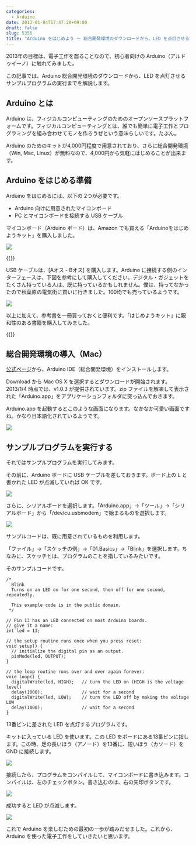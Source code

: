 ```yaml
---
categories:
  - Arduino
date: 2013-01-04T17:47:20+09:00
draft: false
slug: 5356
title: "Arduino をはじめよう 〜 総合開発環境のダウンロードから、LED を点灯させるサンプルプログラムの実行まで 〜"
---
```


2013年の目標は、電子工作を齧ることなので、初心者向けの Arduino（アルドゥイーノ）に触れてみました。

この記事では、Arduino 総合開発環境のダウンロードから、LED を点灯させるサンプルプログラムの実行までを解説します。

## Arduino とは

Arduino は、フィジカルコンピューティングのためのオープンソースプラットフォームです。フィジカルコンピューティングとは、誰でも簡単に電子工作とプログラミングを組み合わせてモノを作ろうぜという意味らしいです。たぶん。

Arduino のためのキットが4,000円程度で用意されており、さらに総合開発環境（Win, Mac, Linux）が無料なので、4,000円から気軽にはじめることが出来ます。

## Arduino をはじめる準備

Arduino をはじめるには、以下の 2つが必要です。

* Arduino 向けに用意されたマイコンボード
* PC とマイコンボードを接続する USB ケーブル

マイコンボード（Arduino ボード）は、Amazon でも買える「Arduinoをはじめようキット」を購入しました。

![](/images/2013/01/5356_1.jpg)

{{<amazon id="B0025Y6C5G" title="Arduinoをはじめようキット" src="https://images-na.ssl-images-amazon.com/images/I/510LjrBl68L._SL160_.jpg">}}

USB ケーブルは、[Aオス - Bオス] を購入します。Arduino に接続する側のインターフェースは、下図を参考にして購入してください。デジタル・ガジェットをたくさん持っている人は、既に持っているかもしれません。僕は、持ってなかったので秋葉原の電気街に買いに行きました。100均でも売っているようです。

![](/images/2013/01/5356_2.jpg)

以上に加えて、参考書を一冊買っておくと便利です。「はじめようキット」に親和性のある書籍を購入してみました。

{{<amazon id="487311537X" title="Arduinoをはじめよう 第2版 (Make:PROJECTS)" src="https://images-na.ssl-images-amazon.com/images/I/51zFePM-naL._SL160_.jpg">}}

## 総合開発環境の導入（Mac）

[公式ページ](http://arduino.cc/en/Main/Software)から、Arduino IDE（総合開発環境）をインストールします。

Download から Mac OS X を選択するとダウンロードが開始されます。2013/1/4 時点では、v1.0.3 が提供されています。zip ファイルを解凍して表示された「Arduino.app」をアプリケーションフォルダに突っ込んでおきます。

Arduino.app を起動するとこのような画面になります。なかなか可愛い画面ですね。かなり日本語化されているようです。

![](/images/2013/01/5356_3.png)

## サンプルプログラムを実行する

それではサンプルプログラムを実行してみます。

その前に、Arduino ボードに USB ケーブルを差しておきます。ボード上の L と書かれた LED が点滅していれば OK です。

![](/images/2013/01/5356_4.jpg)

さらに、シリアルボードを選択します。「Arduino.app」→「ツール」→「シリアルボード」から「/dev/cu.usbmodem」で始まるものを選択します。

![](/images/2013/01/5356_5.png)

サンプルコードは、既に用意されているものを利用します。

「ファイル」→「スケッチの例」→「01.Basics」→「Blink」を選択します。ちなみに、スケッチとは、プログラムのことを指しているみたいです。

そのサンプルコードです。

```
/*
  Blink
  Turns on an LED on for one second, then off for one second, repeatedly.
 
  This example code is in the public domain.
 */
 
// Pin 13 has an LED connected on most Arduino boards.
// give it a name:
int led = 13;

// the setup routine runs once when you press reset:
void setup() {                
  // initialize the digital pin as an output.
  pinMode(led, OUTPUT);     
}

// the loop routine runs over and over again forever:
void loop() {
  digitalWrite(led, HIGH);   // turn the LED on (HIGH is the voltage level)
  delay(1000);               // wait for a second
  digitalWrite(led, LOW);    // turn the LED off by making the voltage LOW
  delay(1000);               // wait for a second
}
```

13番ピンに差された LED を点灯するプログラムです。

キットに入っている LED を使います。この LED をボードにある13番ピンに指します。この時、足の長いほう（アノード）を13番に、短いほう（カソード）を GND に接続します。

![](/images/2013/01/5356_6.jpg)

接続したら、プログラムをコンパイルして、マイコンボードに書き込みます。コンパイルは、左のチェックボタン。書き込むのは、右の矢印ボタンです。

![](/images/2013/01/5356_7.png)

成功すると LED が点滅します。

![](/images/2013/01/5356_8.jpg)

これで Arduino を楽しむための最初の一歩が踏みだせました。これから、Arduino を使った電子工作をしていきたいと思います。
